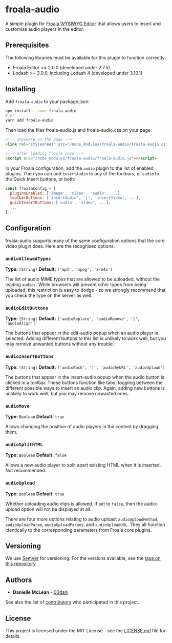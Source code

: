 # froala-audio

A simple plugin for [Froala WYSIWYG Editor](https://www.froala.com/wysiwyg-editor/) that allows users to insert and customise audio players in the editor.

## Prerequisites

The following libraries must be available for this plugin to function correctly:

* Froala Editor >= 2.0.0 (developed under 2.7.5)
* Lodash >= 3.0.0, including Lodash 4 (developed under 3.10.1)

## Installing

Add `froala-audio` to your package.json:
```bash
npm install --save froala-audio
# or
yarn add froala-audio
```

Then load the files froala-audio.js and froala-audio.css on your page:
```html
<!-- anywhere on the page -->
<link rel="stylesheet" src="/node_modules/froala-audio/froala-audio.css" />

<!-- after loading froala core -->
<script src="/node_modules/froala-audio/froala-audio.js"></script>
```

In your Froala configuration, add the `audio` plugin to the list of enabled plugins. Then you can add `insertAudio` to any of the toolbars, or `audio` to the Quick Insert buttons, or both:
```javascript
const froalaConfig = {
  pluginsEnabled: ['image', 'video', 'audio', ...],
  toolbarButtons: ['insertAudio', '|', 'insertVideo', ...],
  quickInsertButtons: ['audio', 'video', ...],
  ...
};
```

## Configuration

froala-audio supports many of the same configuration options that the core video plugin does. Here are the recognised options:

### `audioAllowedTypes`

**Type:** `[String]`
**Default:** `['mp3', 'mpeg', 'x-m4a']` 

The list of audio MIME types that are allowed to be uploaded, without the leading `audio/`. While browsers will prevent other types from being uploaded, this restriction is easy to dodge - so we strongly recommend that you check the type on the server as well.

### `audioEditButtons`

**Type:** `[String]`
**Default:** `['audioReplace', 'audioRemove', '|', 'audioAlign']`

The buttons that appear in the edit-audio popup when an audio player is selected. Adding different buttons to this list is unlikely to work well, but you may remove unwanted buttons without any trouble.

### `audioInsertButtons`

**Type:** `[String]`
**Default:** `['audioBack', '|', 'audioByURL', 'audioUpload']`

The buttons that appear in the insert-audio popup when the audio button is clicked in a toolbar. These buttons function like tabs, toggling between the different possible ways to insert an audio clip. Again, adding new buttons is unlikely to work well, but you may remove unwanted ones.

### `audioMove`

**Type:** `Boolean`
**Default:** `true`

Allows changing the position of audio players in the content by dragging them.

### `audioSplitHTML`

**Type:** `Boolean`
**Default:** `false`

Allows a new audio player to split apart existing HTML when it is inserted. Not recommended.

### `audioUpload`

**Type:** `Boolean`
**Default:** `true`

Whether uploading audio clips is allowed. If set to `false`, then the audio-upload option will not be displayed at all.

There are four more options relating to audio upload: `audioUploadMethod`, `audioUploadParam`, `audioUploadParams`, and `audioUploadURL`. They all function identically to the corresponding parameters from Froala core plugins.

## Versioning

We use [SemVer](http://semver.org/) for versioning. For the versions available, see the [tags on this repository](https://github.com/ecoach-lms/froala-audio/tags). 

## Authors

* **Danielle McLean** - [00dani](https://github.com/00dani)

See also the list of [contributors](https://github.com/ecoach-lms/froala-audio/contributors) who participated in this project.

## License

This project is licensed under the MIT License - see the [LICENSE.md](LICENSE.md) file for details.
